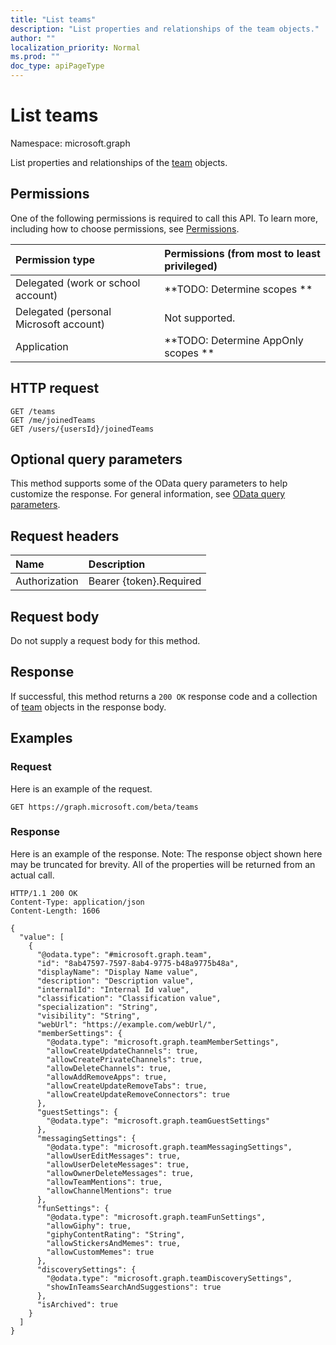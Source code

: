 ```yaml
---
title: "List teams"
description: "List properties and relationships of the team objects."
author: ""
localization_priority: Normal
ms.prod: ""
doc_type: apiPageType
---
```


# List teams

Namespace: microsoft.graph

List properties and relationships of the [team](../resources/team.md) objects.

## Permissions
One of the following permissions is required to call this API. To learn more, including how to choose permissions, see [Permissions](/concepts/permissions-reference.md).

|Permission type|Permissions (from most to least privileged)|
|:---|:---|
|Delegated (work or school account)|**TODO: Determine scopes **|
|Delegated (personal Microsoft account)|Not supported.|
|Application|**TODO: Determine AppOnly scopes **|

## HTTP request
<!-- {
  "blockType": "ignored"
}
-->
``` http
GET /teams
GET /me/joinedTeams
GET /users/{usersId}/joinedTeams
```

## Optional query parameters
This method supports some of the OData query parameters to help customize the response. For general information, see [OData query parameters](/graph/query-parameters).

## Request headers
|Name|Description|
|:---|:---|
|Authorization|Bearer {token}.Required|

## Request body
Do not supply a request body for this method.

## Response
If successful, this method returns a `200 OK` response code and a collection of [team](../resources/team.md) objects in the response body.

## Examples

### Request
Here is an example of the request.
<!-- {
  "blockType": "request",
  "name": "get_team"
}
-->
``` http
GET https://graph.microsoft.com/beta/teams
```

### Response
Here is an example of the response. Note: The response object shown here may be truncated for brevity. All of the properties will be returned from an actual call.
<!-- {
  "blockType": "response",
  "truncated": true,
  "@odata.type": "collection(microsoft.graph.team)"
}
-->
``` http
HTTP/1.1 200 OK
Content-Type: application/json
Content-Length: 1606

{
  "value": [
    {
      "@odata.type": "#microsoft.graph.team",
      "id": "8ab47597-7597-8ab4-9775-b48a9775b48a",
      "displayName": "Display Name value",
      "description": "Description value",
      "internalId": "Internal Id value",
      "classification": "Classification value",
      "specialization": "String",
      "visibility": "String",
      "webUrl": "https://example.com/webUrl/",
      "memberSettings": {
        "@odata.type": "microsoft.graph.teamMemberSettings",
        "allowCreateUpdateChannels": true,
        "allowCreatePrivateChannels": true,
        "allowDeleteChannels": true,
        "allowAddRemoveApps": true,
        "allowCreateUpdateRemoveTabs": true,
        "allowCreateUpdateRemoveConnectors": true
      },
      "guestSettings": {
        "@odata.type": "microsoft.graph.teamGuestSettings"
      },
      "messagingSettings": {
        "@odata.type": "microsoft.graph.teamMessagingSettings",
        "allowUserEditMessages": true,
        "allowUserDeleteMessages": true,
        "allowOwnerDeleteMessages": true,
        "allowTeamMentions": true,
        "allowChannelMentions": true
      },
      "funSettings": {
        "@odata.type": "microsoft.graph.teamFunSettings",
        "allowGiphy": true,
        "giphyContentRating": "String",
        "allowStickersAndMemes": true,
        "allowCustomMemes": true
      },
      "discoverySettings": {
        "@odata.type": "microsoft.graph.teamDiscoverySettings",
        "showInTeamsSearchAndSuggestions": true
      },
      "isArchived": true
    }
  ]
}
```

